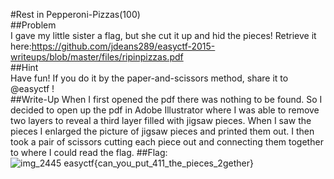 #Rest in Pepperoni-Pizzas(100)  
##Problem  
I gave my little sister a flag, but she cut it up and hid the pieces! Retrieve it here:https://github.com/jdeans289/easyctf-2015-writeups/blob/master/files/ripinpizzas.pdf  
##Hint  
Have fun! If you do it by the paper-and-scissors method, share it to @easyctf !  
##Write-Up
When I first opened the pdf there was nothing to be found. So I decided to open up the pdf in Adobe Illustrator where I was able to remove two layers to reveal a third layer filled with jigsaw pieces. When I saw the pieces I enlarged the picture of jigsaw pieces and printed them out. I then took a pair of scissors cutting each piece out and connecting them together to where I could read the flag.
##Flag:  
![img_2445](https://cloud.githubusercontent.com/assets/15199519/11157441/00f3664a-8a17-11e5-9f7c-2ee678cd751a.JPG)
easyctf{can_you_put_411_the_pieces_2gether}
